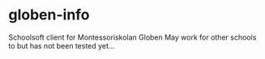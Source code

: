 globen-info
===========

Schoolsoft client for Montessoriskolan Globen
May work for other schools to but has not been tested yet...

